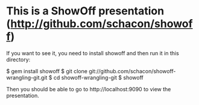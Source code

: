 # This is a ShowOff presentation (http://github.com/schacon/showoff) #

If you want to see it, you need to install showoff and then run
it in this directory:

  $ gem install showoff
  $ git clone git://github.com/schacon/showoff-wrangling-git.git
  $ cd showoff-wrangling-git
  $ showoff

Then you should be able to go to http://localhost:9090 to view the
presentation.
